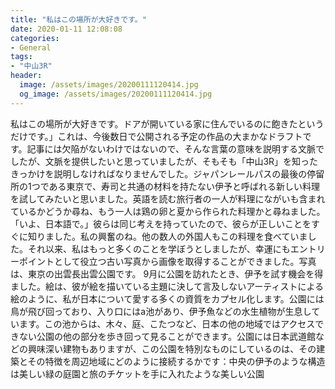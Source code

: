 ```yaml
---
title: "私はこの場所が大好きです。"
date: 2020-01-11 12:08:08
categories:
- General
tags:
- "中山3R"
header:
  image: /assets/images/20200111120414.jpg
  og_image: /assets/images/20200111120414.jpg
---
```


私はこの場所が大好きです。ドアが開いている家に住んでいるのに飽きたというだけです。」これは、今後数日で公開される予定の作品の大まかなドラフトです。記事には欠陥がないわけではないので、そんな言葉の意味を説明する文脈でしたが、文脈を提供したいと思っていましたが、そもそも「中山3R」を知ったきっかけを説明しなければなりませんでした。ジャパンレールパスの最後の停留所の1つである東京で、寿司と共通の材料を持たない伊予と呼ばれる新しい料理を試してみたいと思いました。英語を読む旅行者の一人が料理にながいも含まれているかどうか尋ね、もう一人は鶏の卵と夏から作られた料理かと尋ねました。 「いよ、日本語で。」彼らは同じ考えを持っていたので、彼らが正しいことをすぐに知りました。私の興奮のね。他の数人の外国人もこの料理を食べていました。それ以来、私はもっと多くのことを学ぼうとしましたが、幸運にもエントリーポイントとして役立つ古い写真から画像を取得することができました。写真は、東京の出雲長出雲公園です。 9月に公園を訪れたとき、伊予を試す機会を得ました。絵は、彼が絵を描いている主題に決して言及しないアーティストによる絵のように、私が日本について愛する多くの資質をカプセル化します。公園には鳥が飛び回っており、入り口にはa池があり、伊予魚などの水生植物が生息しています。この池からは、木々、庭、こたつなど、日本の他の地域ではアクセスできない公園の他の部分を歩き回って見ることができます。公園には日本武道館などの興味深い建物もありますが、この公園を特別なものにしているのは、その建築とその特徴を周辺地域にどのように接続するかです：中央の伊予のような構造は美しい緑の庭園と旅のチケットを手に入れたような美しい公園
